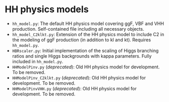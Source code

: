 # HH physics models

- `hh_model.py`: The default HH physics model covering ggF, VBF and VHH production. Self-contained file including all necessary objects.
- `hh_model_C2klkt.py`: Extension of the HH physics model to include C2 in the modeling of ggF production (in addition to kl and kt). Requires `hh_model.py`.
- `HBRscaler.py`: Initial implementation of the scaling of Higgs branching ratios and single Higgs backgrounds with kappa parameters. Fully included in `hh_model.py`.
- `HHModelPinv.py` (*deprecated*): Old HH physics model for development. To be removed.
- `HHModelPinv_C2klkt.py` (*deprecated*): Old HH physics model for development. To be removed.
- `HHModelPinvVHH.py` (*deprecated*): Old HH physics model for development. To be removed.
